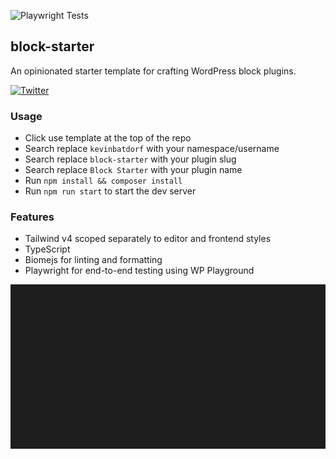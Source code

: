 ![Playwright Tests](https://github.com/kevinbatdorf/block-starter/actions/workflows/playwright.yml/badge.svg?branch=main)


## block-starter

An opinionated starter template for crafting WordPress block plugins.

[![Twitter](https://img.shields.io/twitter/url/https/twitter.com/kevinbatdorf.svg?style=social&label=Follow%20%40kevinbatdorf)](https://twitter.com/kevinbatdorf)

### Usage

- Click use template at the top of the repo
- Search replace `kevinbatdorf` with your namespace/username
- Search replace `block-starter` with your plugin slug
- Search replace `Block Starter` with your plugin name
- Run `npm install && composer install`
- Run `npm run start` to start the dev server

### Features

- Tailwind v4 scoped separately to editor and frontend styles
- TypeScript
- Biomejs for linting and formatting
- Playwright for end-to-end testing using WP Playground



![block-starter](https://raw.githubusercontent.com/kevinbatdorf/block-starter/main/.wordpress-org/screenshot-1.png)

<!-- This is to prevent the GH Actions scheduler from pausing -->
<!-- Playwright last run: not yet -->
